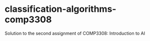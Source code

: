 # classification-algorithms-comp3308
Solution to the second assignment of COMP3308: Introduction to AI
